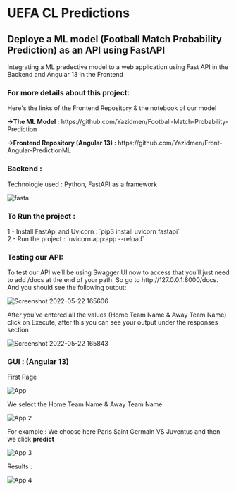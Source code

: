 # UEFA CL Predictions

<h2>Deploye a ML model (Football Match Probability Prediction) as an API using FastAPI</h2>

<p> Integrating a ML predective model to a web application using Fast API in the Backend and Angular 13 in the Frontend </p>

<h3>For more details about this project: </h3>
<p>Here's the links of the Frontend Repository & the notebook of our model </p>
<p><strong>->The ML Model  :</strong> https://github.com/Yazidmen/Football-Match-Probability-Prediction</p>
<p><strong>->Frontend Repository (Angular 13) :</strong> https://github.com/Yazidmen/Front-Angular-PredictionML</p>
<h3>Backend :</h3>
<p>Technologie used : Python, FastAPI as a framework </p>

![fasta](https://user-images.githubusercontent.com/81382178/169704216-444fdf72-be98-4b31-b94f-bcd16fbd8338.png)

<h3>To Run the project :</h3>
1 - Install FastApi and Uvicorn : `pip3 install uvicorn fastapi` 
<br/>
2 - Run the project : `uvicorn app:app --reload`

<h3>Testing our API: </h3>
<p>To test our API we’ll be using Swagger UI now to access that you’ll just need to add /docs at the end of your path. So go to http://127.0.0.1:8000/docs. And you should see the following output:</p>

![Screenshot 2022-05-22 165606](https://user-images.githubusercontent.com/81382178/169704415-4074e342-cdce-4a8d-b4ef-5a0e16ab987b.png)

<p>After you’ve entered all the values (Home Team Name & Away Team Name) click on Execute, after this you can see your output under the responses section</p>

![Screenshot 2022-05-22 165843](https://user-images.githubusercontent.com/81382178/169704485-8ee5a87a-44f8-4a9f-a914-792160b11c30.png)

<h3>GUI : (Angular 13)</h3>

<p>First Page</p>

![App](https://user-images.githubusercontent.com/81382178/169704898-896fa7f3-4a73-4588-ba83-f12884053176.png)

<p>We select the Home Team Name & Away Team Name</p>


![App 2](https://user-images.githubusercontent.com/81382178/169704926-6bb40d17-2b1d-4925-9f81-1bf31dea47f1.png)

<p>For example : We choose here Paris Saint Germain VS Juventus and then we click <strong>predict</strong></p>

![App 3](https://user-images.githubusercontent.com/81382178/169704956-83e206a1-e4ef-4761-93db-dcca193a6c35.png)

<p>Results :</p>

![App 4](https://user-images.githubusercontent.com/81382178/169704975-d0b8701c-4065-499f-91dd-1f455365e238.png)





